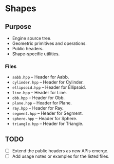 # Shapes

## Purpose
- Engine source tree.
- Geometric primitives and operations.
- Public headers.
- Shape-specific utilities.

### Files
- `aabb.hpp` – Header for Aabb.
- `cylinder.hpp` – Header for Cylinder.
- `ellipsoid.hpp` – Header for Ellipsoid.
- `line.hpp` – Header for Line.
- `obb.hpp` – Header for Obb.
- `plane.hpp` – Header for Plane.
- `ray.hpp` – Header for Ray.
- `segment.hpp` – Header for Segment.
- `sphere.hpp` – Header for Sphere.
- `triangle.hpp` – Header for Triangle.

## TODO
- [ ] Extend the public headers as new APIs emerge.
- [ ] Add usage notes or examples for the listed files.

